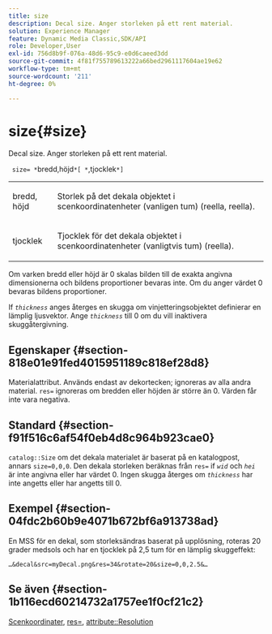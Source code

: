 ```yaml
---
title: size
description: Decal size. Anger storleken på ett rent material.
solution: Experience Manager
feature: Dynamic Media Classic,SDK/API
role: Developer,User
exl-id: 756d8b9f-076a-48d6-95c9-e0d6caeed3dd
source-git-commit: 4f81f755789613222a66bed2961117604ae19e62
workflow-type: tm+mt
source-wordcount: '211'
ht-degree: 0%

---
```


# size{#size}

Decal size. Anger storleken på ett rent material.

` size= *`bredd,höjd`*[ *`,tjocklek`*]`

<table id="simpletable_00B1226F3B8B49D895D1269AB03D5043"> 
 <tr class="strow"> 
  <td class="stentry"> <p> <span class="varname"> bredd, höjd </span> </p> </td> 
  <td class="stentry"> <p>Storlek på det dekala objektet i scenkoordinatenheter (vanligen tum) (reella, reella). </p> </td> 
 </tr> 
 <tr class="strow"> 
  <td class="stentry"> <p> <span class="varname"> tjocklek </span> </p> </td> 
  <td class="stentry"> <p>Tjocklek för det dekala objektet i scenkoordinatenheter (vanligtvis tum) (reella). </p> </td> 
 </tr> 
</table>

Om varken bredd eller höjd är 0 skalas bilden till de exakta angivna dimensionerna och bildens proportioner bevaras inte. Om du anger värdet 0 bevaras bildens proportioner.

If *`thickness`* anges återges en skugga om vinjetteringsobjektet definierar en lämplig ljusvektor. Ange *`thickness`* till 0 om du vill inaktivera skuggåtergivning.

## Egenskaper {#section-818e01e91fed4015951189c818ef28d8}

Materialattribut. Används endast av dekortecken; ignoreras av alla andra material. `res=` ignoreras om bredden eller höjden är större än 0. Värden får inte vara negativa.

## Standard {#section-f91f516c6af54f0eb4d8c964b923cae0}

`catalog::Size` om det dekala materialet är baserat på en katalogpost, annars `size=0,0,0`. Den dekala storleken beräknas från `res=` if *`wid`* och *`hei`* är inte angivna eller har värdet 0. Ingen skugga återges om *`thickness`* har inte angetts eller har angetts till 0.

## Exempel {#section-04fdc2b60b9e4071b672bf6a913738ad}

En MSS för en dekal, som storleksändras baserat på upplösning, roteras 20 grader medsols och har en tjocklek på 2,5 tum för en lämplig skuggeffekt:

`…&decal&src=myDecal.png&res=34&rotate=20&size=0,0,2.5&…`

## Se även {#section-1b116ecd60214732a1757ee1f0cf21c2}

[Scenkoordinater](../../../../../ir-api/http-protocol/image-rendering-api-ref/c-ir-http-protocol-ref/c-ir-http-protocol-syntax-and-features/c-ir-vignettes/c-ir-scene-coordinates.md#concept-528507024fa640b19a2631357febf7f1), [res=](../../../../../ir-api/http-protocol/image-rendering-api-ref/c-ir-http-protocol-ref/c-ir-http-protocol-command-reference/r-ir-res.md#reference-0ad9de8887144c83a6db97b4994f7c04), [attribute::Resolution](../../../../../ir-api/material-cat/image-rendering-api-ref/c-ir-material-catalog/c-ir-attributes-reference/r-ir-resolution.md#reference-09fe14e6bfbf4db6b7f4369fffecc806)
